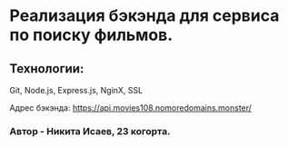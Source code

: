 # Реализация бэкэнда для сервиса по поиску фильмов.

## Технологии:
Git, Node.js, Express.js, NginX, SSL

Адрес бэкэнда: https://api.movies108.nomoredomains.monster/

### Автор - Никита Исаев, 23 когорта.